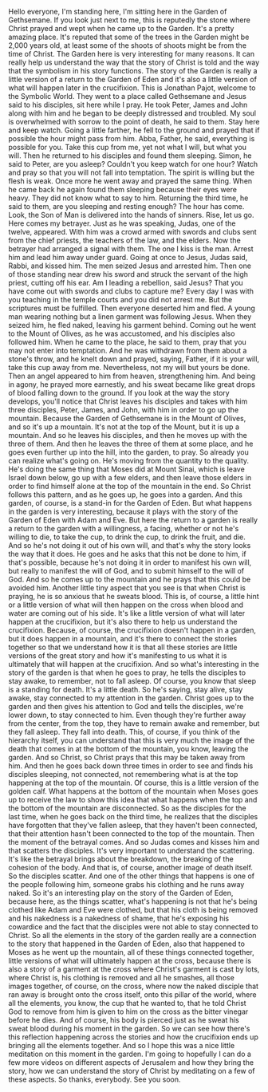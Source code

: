  Hello everyone, I'm standing here, I'm sitting here in the Garden of Gethsemane. If you look just next to me, this is reputedly the stone where Christ prayed and wept when he came up to the Garden. It's a pretty amazing place. It's reputed that some of the trees in the Garden might be 2,000 years old, at least some of the shoots of shoots might be from the time of Christ. The Garden here is very interesting for many reasons. It can really help us understand the way that the story of Christ is told and the way that the symbolism in his story functions. The story of the Garden is really a little version of a return to the Garden of Eden and it's also a little version of what will happen later in the crucifixion. This is Jonathan Pajot, welcome to the Symbolic World. They went to a place called Gethsemane and Jesus said to his disciples, sit here while I pray. He took Peter, James and John along with him and he began to be deeply distressed and troubled. My soul is overwhelmed with sorrow to the point of death, he said to them. Stay here and keep watch. Going a little farther, he fell to the ground and prayed that if possible the hour might pass from him. Abba, Father, he said, everything is possible for you. Take this cup from me, yet not what I will, but what you will. Then he returned to his disciples and found them sleeping. Simon, he said to Peter, are you asleep? Couldn't you keep watch for one hour? Watch and pray so that you will not fall into temptation. The spirit is willing but the flesh is weak. Once more he went away and prayed the same thing. When he came back he again found them sleeping because their eyes were heavy. They did not know what to say to him. Returning the third time, he said to them, are you sleeping and resting enough? The hour has come. Look, the Son of Man is delivered into the hands of sinners. Rise, let us go. Here comes my betrayer. Just as he was speaking, Judas, one of the twelve, appeared. With him was a crowd armed with swords and clubs sent from the chief priests, the teachers of the law, and the elders. Now the betrayer had arranged a signal with them. The one I kiss is the man. Arrest him and lead him away under guard. Going at once to Jesus, Judas said, Rabbi, and kissed him. The men seized Jesus and arrested him. Then one of those standing near drew his sword and struck the servant of the high priest, cutting off his ear. Am I leading a rebellion, said Jesus? That you have come out with swords and clubs to capture me? Every day I was with you teaching in the temple courts and you did not arrest me. But the scriptures must be fulfilled. Then everyone deserted him and fled. A young man wearing nothing but a linen garment was following Jesus. When they seized him, he fled naked, leaving his garment behind. Coming out he went to the Mount of Olives, as he was accustomed, and his disciples also followed him. When he came to the place, he said to them, pray that you may not enter into temptation. And he was withdrawn from them about a stone's throw, and he knelt down and prayed, saying, Father, if it is your will, take this cup away from me. Nevertheless, not my will but yours be done. Then an angel appeared to him from heaven, strengthening him. And being in agony, he prayed more earnestly, and his sweat became like great drops of blood falling down to the ground. If you look at the way the story develops, you'll notice that Christ leaves his disciples and takes with him three disciples, Peter, James, and John, with him in order to go up the mountain. Because the Garden of Gethsemane is in the Mount of Olives, and so it's up a mountain. It's not at the top of the Mount, but it is up a mountain. And so he leaves his disciples, and then he moves up with the three of them. And then he leaves the three of them at some place, and he goes even further up into the hill, into the garden, to pray. So already you can realize what's going on. He's moving from the quantity to the quality. He's doing the same thing that Moses did at Mount Sinai, which is leave Israel down below, go up with a few elders, and then leave those elders in order to find himself alone at the top of the mountain in the end. So Christ follows this pattern, and as he goes up, he goes into a garden. And this garden, of course, is a stand-in for the Garden of Eden. But what happens in the garden is very interesting, because it plays with the story of the Garden of Eden with Adam and Eve. But here the return to a garden is really a return to the garden with a willingness, a facing, whether or not he's willing to die, to take the cup, to drink the cup, to drink the fruit, and die. And so he's not doing it out of his own will, and that's why the story looks the way that it does. He goes and he asks that this not be done to him, if that's possible, because he's not doing it in order to manifest his own will, but really to manifest the will of God, and to submit himself to the will of God. And so he comes up to the mountain and he prays that this could be avoided him. Another little tiny aspect that you see is that when Christ is praying, he is so anxious that he sweats blood. This is, of course, a little hint or a little version of what will then happen on the cross when blood and water are coming out of his side. It's like a little version of what will later happen at the crucifixion, but it's also there to help us understand the crucifixion. Because, of course, the crucifixion doesn't happen in a garden, but it does happen in a mountain, and it's there to connect the stories together so that we understand how it is that all these stories are little versions of the great story and how it's manifesting to us what it is ultimately that will happen at the crucifixion. And so what's interesting in the story of the garden is that when he goes to pray, he tells the disciples to stay awake, to remember, not to fall asleep. Of course, you know that sleep is a standing for death. It's a little death. So he's saying, stay alive, stay awake, stay connected to my attention in the garden. Christ goes up to the garden and then gives his attention to God and tells the disciples, we're lower down, to stay connected to him. Even though they're further away from the center, from the top, they have to remain awake and remember, but they fall asleep. They fall into death. This, of course, if you think of the hierarchy itself, you can understand that this is very much the image of the death that comes in at the bottom of the mountain, you know, leaving the garden. And so Christ, so Christ prays that this may be taken away from him. And then he goes back down three times in order to see and finds his disciples sleeping, not connected, not remembering what is at the top happening at the top of the mountain. Of course, this is a little version of the golden calf. What happens at the bottom of the mountain when Moses goes up to receive the law to show this idea that what happens when the top and the bottom of the mountain are disconnected. So as the disciples for the last time, when he goes back on the third time, he realizes that the disciples have forgotten that they've fallen asleep, that they haven't been connected, that their attention hasn't been connected to the top of the mountain. Then the moment of the betrayal comes. And so Judas comes and kisses him and that scatters the disciples. It's very important to understand the scattering. It's like the betrayal brings about the breakdown, the breaking of the cohesion of the body. And that is, of course, another image of death itself. So the disciples scatter. And one of the other things that happens is one of the people following him, someone grabs his clothing and he runs away naked. So it's an interesting play on the story of the Garden of Eden, because here, as the things scatter, what's happening is not that he's being clothed like Adam and Eve were clothed, but that his cloth is being removed and his nakedness is a nakedness of shame, that he's exposing his cowardice and the fact that the disciples were not able to stay connected to Christ. So all the elements in the story of the garden really are a connection to the story that happened in the Garden of Eden, also that happened to Moses as he went up the mountain, all of these things connected together, little versions of what will ultimately happen at the cross, because there is also a story of a garment at the cross where Christ's garment is cast by lots, where Christ is, his clothing is removed and all he smashes, all those images together, of course, on the cross, where now the naked disciple that ran away is brought onto the cross itself, onto this pillar of the world, where all the elements, you know, the cup that he wanted to, that he told Christ God to remove from him is given to him on the cross as the bitter vinegar before he dies. And of course, his body is pierced just as he sweat his sweat blood during his moment in the garden. So we can see how there's this reflection happening across the stories and how the crucifixion ends up bringing all the elements together. And so I hope this was a nice little meditation on this moment in the garden. I'm going to hopefully I can do a few more videos on different aspects of Jerusalem and how they bring the story, how we can understand the story of Christ by meditating on a few of these aspects. So thanks, everybody. See you soon.
